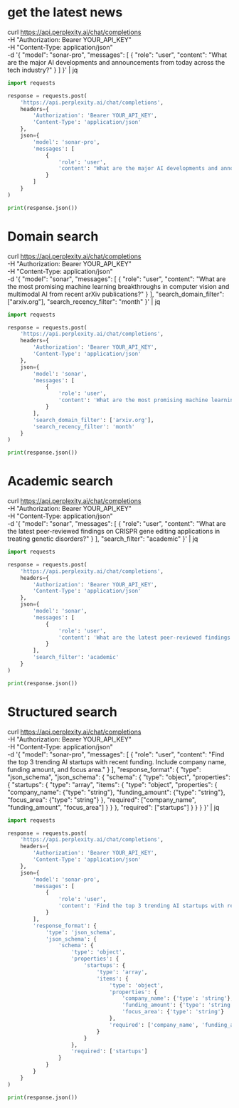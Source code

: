 # get the latest news
curl https://api.perplexity.ai/chat/completions \
  -H "Authorization: Bearer YOUR_API_KEY" \
  -H "Content-Type: application/json" \
  -d '{
    "model": "sonar-pro",
    "messages": [
      {
        "role": "user", 
        "content": "What are the major AI developments and announcements from today across the tech industry?"
      }
    ]
  }' | jq

```python
import requests

response = requests.post(
    'https://api.perplexity.ai/chat/completions',
    headers={
        'Authorization': 'Bearer YOUR_API_KEY',
        'Content-Type': 'application/json'
    },
    json={
        'model': 'sonar-pro',
        'messages': [
            {
                'role': 'user',
                'content': "What are the major AI developments and announcements from today across the tech industry?"
            }
        ]
    }
)

print(response.json())
```

# Domain search
curl https://api.perplexity.ai/chat/completions \
  -H "Authorization: Bearer YOUR_API_KEY" \
  -H "Content-Type: application/json" \
  -d '{
    "model": "sonar",
    "messages": [
      {
        "role": "user", 
        "content": "What are the most promising machine learning breakthroughs in computer vision and multimodal AI from recent arXiv publications?"
      }
    ],
    "search_domain_filter": ["arxiv.org"],
    "search_recency_filter": "month"
  }' | jq

```python
import requests

response = requests.post(
    'https://api.perplexity.ai/chat/completions',
    headers={
        'Authorization': 'Bearer YOUR_API_KEY',
        'Content-Type': 'application/json'
    },
    json={
        'model': 'sonar',
        'messages': [
            {
                'role': 'user',
                'content': 'What are the most promising machine learning breakthroughs in computer vision and multimodal AI from recent arXiv publications?'
            }
        ],
        'search_domain_filter': ['arxiv.org'],
        'search_recency_filter': 'month'
    }
)

print(response.json())
```
# Academic search
curl https://api.perplexity.ai/chat/completions \
  -H "Authorization: Bearer YOUR_API_KEY" \
  -H "Content-Type: application/json" \
  -d '{
    "model": "sonar",
    "messages": [
      {
        "role": "user", 
        "content": "What are the latest peer-reviewed findings on CRISPR gene editing applications in treating genetic disorders?"
      }
    ],
    "search_filter": "academic"
  }' | jq

```python
import requests

response = requests.post(
    'https://api.perplexity.ai/chat/completions',
    headers={
        'Authorization': 'Bearer YOUR_API_KEY',
        'Content-Type': 'application/json'
    },
    json={
        'model': 'sonar',
        'messages': [
            {
                'role': 'user',
                'content': 'What are the latest peer-reviewed findings on CRISPR gene editing applications in treating genetic disorders?'
            }
        ],
        'search_filter': 'academic'
    }
)

print(response.json())
```

# Structured search

curl https://api.perplexity.ai/chat/completions \
  -H "Authorization: Bearer YOUR_API_KEY" \
  -H "Content-Type: application/json" \
  -d '{
    "model": "sonar-pro",
    "messages": [
      {
        "role": "user",
        "content": "Find the top 3 trending AI startups with recent funding. Include company name, funding amount, and focus area."
      }
    ],
    "response_format": {
      "type": "json_schema",
      "json_schema": {
        "schema": {
          "type": "object",
          "properties": {
            "startups": {
              "type": "array",
              "items": {
                "type": "object",
                "properties": {
                  "company_name": {"type": "string"},
                  "funding_amount": {"type": "string"},
                  "focus_area": {"type": "string"}
                },
                "required": ["company_name", "funding_amount", "focus_area"]
              }
            }
          },
          "required": ["startups"]
        }
      }
    }
  }' | jq

```python
import requests

response = requests.post(
    'https://api.perplexity.ai/chat/completions',
    headers={
        'Authorization': 'Bearer YOUR_API_KEY',
        'Content-Type': 'application/json'
    },
    json={
        'model': 'sonar-pro',
        'messages': [
            {
                'role': 'user',
                'content': 'Find the top 3 trending AI startups with recent funding. Include company name, funding amount, and focus area.'
            }
        ],
        'response_format': {
            'type': 'json_schema',
            'json_schema': {
                'schema': {
                    'type': 'object',
                    'properties': {
                        'startups': {
                            'type': 'array',
                            'items': {
                                'type': 'object',
                                'properties': {
                                    'company_name': {'type': 'string'},
                                    'funding_amount': {'type': 'string'},
                                    'focus_area': {'type': 'string'}
                                },
                                'required': ['company_name', 'funding_amount', 'focus_area']
                            }
                        }
                    },
                    'required': ['startups']
                }
            }
        }
    }
)

print(response.json())
```
